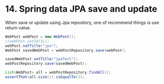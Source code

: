 # 14. Spring data JPA save and update

When save or update using Jpa repository, one of recommend things is use return value.

~~~java
WebPost webPost = new WebPost();
//webPost.setId(1L);
webPost.setTitle("jpa");
WebPost savedWebPost = webPostRepository.save(webPost);

savedWebPost.setTitle("jpaTest");
webPostRepository.save(savedWebPost);

List<WebPost> all = webPostRepository.findAll();
assertThat(all.size()).isEqualTo(1);
~~~